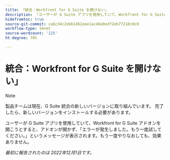 ```yaml
---
title: 「統合：Workfront for G Suite を開けない」
description: 「ユーザーが G Suite アプリを使用していて、Workfront for G Suite アドオンを開こうとすると、アドオンが開かず、「エラーが発生しました。もう一度試してください。」というメッセージが表示されます。もう一度やりなおしても、効果ありません。「
hidefromtoc: true
source-git-commit: ca6c34c2ebb14b2eee1ac46e0edf2eb77218c0c0
workflow-type: tm+mt
source-wordcount: '125'
ht-degree: 78%

---
```



# 統合：Workfront for G Suite を開けない」

>[!NOTE]
>
>製品チームは現在、G Suite 統合の新しいバージョンに取り組んでいます。 完了したら、新しいバージョンをインストールする必要があります。

ユーザーが G Suite アプリを使用していて、Workfront for G Suite アドオンを開こうとすると、アドオンが開かず、「エラーが発生しました。もう一度試してください。」というメッセージが表示されます。もう一度やりなおしても、効果ありません。

_最初に報告されたのは 2022年12月1日です。_

